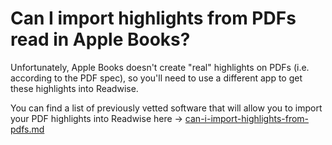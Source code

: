 # Can I import highlights from PDFs read in Apple Books?

Unfortunately, Apple Books doesn't create "real" highlights on PDFs (i.e. according to the PDF spec), so you'll need to use a different app to get these highlights into Readwise.

You can find a list of previously vetted software that will allow you to import your PDF highlights into Readwise here → [can-i-import-highlights-from-pdfs.md](../importing-highlights/can-i-import-highlights-from-pdfs.md "mention")
